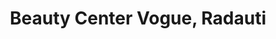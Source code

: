 ---
# preview details
layout: works-single
title: Beauty Center Vogue, Radauti
category: Infrumusetare
category_slug: infrumusetare
location: Suceava
location_slug: suceava
image: assets/img/logos/voguesalon.png
short_description: "10% discount pentru toate serviciile oferite de salon"

# full details
live_preview: 
info:
  - label: Reducere
    value: 10% reducere

  - label: Contact
    value: <a href="https://www.facebook.com/people/Beauty-Center-Vogue/100057604802766/" target="_blank">Website</a>

  - label: Adresa
    value: Piata Uniri, Nr. 62, Radauti, Romania, 725400


description1:
  show: yes
  title: "10% discount pentru toate serviciile oferite de salon"
  text: "<p>.</p>
  "
---